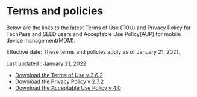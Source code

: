 # Terms and policies
Below are the links to the latest Terms of Use (TOU) and Privacy Policy for TechPass and SEED users and Acceptable Use Policy(AUP) for mobile device management(MDM).

Effective date: These terms and policies apply as of January 21, 2021.

Last updated : January 21, 2022

- [Download the Terms of Use v 3.6.2](additional-resources/terms-of-use.pdf ':target=_blank')
- [Download the Privacy Policy v 2.7.2](additional-resources/privacy-policy-v-2.7.2.pdf ':target=_blank')
- [Download the Acceptable Use Policy v 4.0](additional-resources/mdm-aup-v4.0.pdf ':target=_blank')

<!--
<ul>
<li><a href="/terms-of-use-v-3.6.2.pdf" target="_blank">View Terms of Use v 3.6.2</a> for TechPass and SEED users</li>
<li><a href="/privacy-policy-v-2.7.2.pdf" target="_blank">View Privacy Policy v 2.7.2</a> for TechPass and SEED users</li>
<li><a href="/MDM AUP v4.0.pdf" target="_blank">View Acceptable Use Policy v 4.0</a> for mobile device management</li>
</ul>-->
